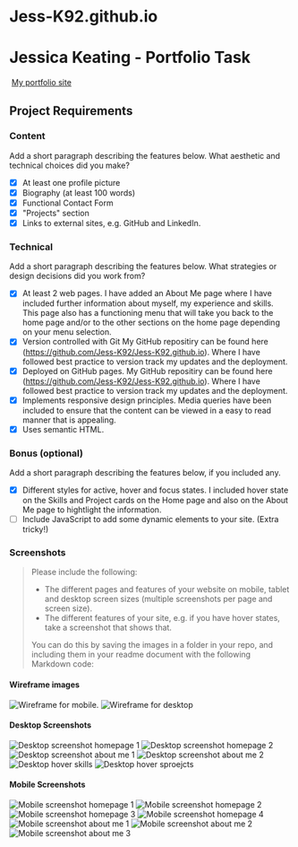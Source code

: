 # Jess-K92.github.io
#  Jessica Keating - Portfolio Task
​
[My portfolio site](https://jess-k92.github.io/index.html)
​
## Project Requirements

### Content
 Add a short paragraph describing the features below. What aesthetic and technical choices did you make? 
- [X] At least one profile picture
- [X] Biography (at least 100 words)
- [X] Functional Contact Form
- [X] "Projects" section
- [X] Links to external sites, e.g. GitHub and LinkedIn.
​
### Technical
 Add a short paragraph describing the features below. What strategies or design decisions did you work from? 
- [X] At least 2 web pages.
I have added an About Me page where I have included further information about myself, my experience and skills. This page also has a functioning menu that will take you back to the home page and/or to the other sections on the home page depending on your menu selection.
- [X] Version controlled with Git
My GitHub repositiry can be found here (https://github.com/Jess-K92/Jess-K92.github.io). Where I have followed best practice to version track my updates and the deployment.
- [X] Deployed on GitHub pages.
My GitHub repositiry can be found here (https://github.com/Jess-K92/Jess-K92.github.io). Where I have followed best practice to version track my updates and the deployment.
- [X] Implements responsive design principles.
Media queries have been included to ensure that the content can be viewed in a easy to read manner that is appealing.
- [X] Uses semantic HTML.

### Bonus (optional)
 Add a short paragraph describing the features below, if you included any. 
- [X] Different styles for active, hover and focus states.
I included hover state on the Skills and Project cards on the Home page and also on the About Me page to hightlight the information.
- [ ] Include JavaScript to add some dynamic elements to your site. (Extra tricky!)
​
### Screenshots
> Please include the following:
> - The different pages and features of your website on mobile, tablet and desktop screen sizes (multiple screenshots per page and screen size).
> - The different features of your site, e.g. if you have hover states, take a screenshot that shows that.  
> 
> You can do this by saving the images in a folder in your repo, and including them in your readme document with the following Markdown code: 

####  Wireframe images 
![Wireframe for mobile.](wireframes/mobile-wireframe.jpg)
![Wireframe for desktop](wireframes/desktop-wireframe.jpg)

####  Desktop Screenshots
![Desktop screenshot homepage 1](site-images/desktop-screenshot-1.jpg)
![Desktop screenshot homepage 2](site-images/desktop-screenshot-2.jpg)
![Desktop screenshot about me 1](site-images/desktop-screenshot-aboutme-1.jpg)
![Desktop screenshot about me 2](site-images/desktop-screenshot-aboutme-2.jpg)
![Desktop hover skills]()
![Desktop hover sproejcts]()

####  Mobile Screenshots
![Mobile screenshot homepage 1](site-images/mobile-screenshot-1.jpg)
![Mobile screenshot homepage 2](site-images/mobile-screenshot-2.jpg)
![Mobile screenshot homepage 3](site-images/mobile-screenshot-3.jpg)
![Mobile screenshot homepage 4](site-images/mobile-screenshot-4.jpg)
![Mobile screenshot about me 1](site-images/mobile-screenshot-aboutme-1.jpg)
![Mobile screenshot about me 2](site-images/mobile-screenshot-aboutme-2.jpg)
![Mobile screenshot about me 3](site-images/mobile-screenshot-aboutme-3.jpg)

